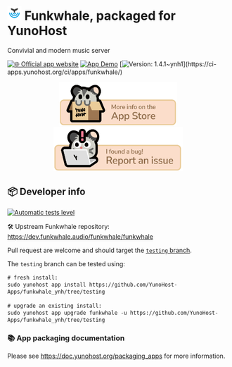 <!--
N.B.: This README was automatically generated by <https://github.com/YunoHost/apps_tools/blob/main/readme_generator>
It shall NOT be edited by hand.
-->

<h1>
  <img src="https://raw.githubusercontent.com/YunoHost/apps/main/logos/funkwhale.png" width="32px" alt="Logo of Funkwhale">
  Funkwhale, packaged for YunoHost
</h1>

Convivial and modern music server

[![🌐 Official app website](https://img.shields.io/badge/Official_app_website-darkgreen?style=for-the-badge)](https://funkwhale.audio/)
[![App Demo](https://img.shields.io/badge/App_Demo-blue?style=for-the-badge)](https://demo.funkwhale.audio)
[![Version: 1.4.1~ynh1](https://img.shields.io/badge/Version-1.4.1~ynh1-rgba(0,150,0,1)?style=for-the-badge)](https://ci-apps.yunohost.org/ci/apps/funkwhale/)

<div align="center">
<a href="https://apps.yunohost.org/app/funkwhale"><img height="100px" src="https://github.com/YunoHost/yunohost-artwork/raw/refs/heads/main/badges/neopossum-badges/badge_more_info_on_the_appstore.svg"/></a>
<a href="https://github.com/YunoHost-Apps/funkwhale_ynh/issues"><img height="100px" src="https://github.com/YunoHost/yunohost-artwork/raw/refs/heads/main/badges/neopossum-badges/badge_report_an_issue.svg"/></a>
</div>

## 📦 Developer info

[![Automatic tests level](https://apps.yunohost.org/badge/cilevel/funkwhale)](https://ci-apps.yunohost.org/ci/apps/funkwhale/)

🛠️ Upstream Funkwhale repository: <https://dev.funkwhale.audio/funkwhale/funkwhale>

Pull request are welcome and should target the [`testing` branch](https://github.com/YunoHost-Apps/funkwhale_ynh/tree/testing).

The `testing` branch can be tested using:
```
# fresh install:
sudo yunohost app install https://github.com/YunoHost-Apps/funkwhale_ynh/tree/testing

# upgrade an existing install:
sudo yunohost app upgrade funkwhale -u https://github.com/YunoHost-Apps/funkwhale_ynh/tree/testing
```

### 📚 App packaging documentation

Please see <https://doc.yunohost.org/packaging_apps> for more information.